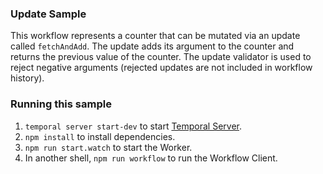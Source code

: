 ### Update Sample

This workflow represents a counter that can be mutated via an update called
`fetchAndAdd`. The update adds its argument to the counter and returns the
previous value of the counter. The update validator is used to reject negative
arguments (rejected updates are not included in workflow history).

### Running this sample

1. `temporal server start-dev` to start [Temporal Server](https://github.com/temporalio/cli/#installation).
1. `npm install` to install dependencies.
1. `npm run start.watch` to start the Worker.
1. In another shell, `npm run workflow` to run the Workflow Client.
